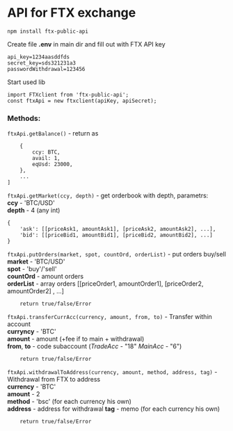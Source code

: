 # API for FTX exchange

`npm install ftx-public-api`

Create file **.env** in main dir and fill out with FTX API key

```
api_key=1234aasddfds
secret_key=sds321231a3
passwordWithdrawal=123456
```

Start used lib

```
import FTXclient from 'ftx-public-api';
const ftxApi = new ftxclient(apiKey, apiSecret);
```

### Methods:
`ftxApi.getBalance()` - return as

```[
    {
        ccy: BTC,
        avail: 1,
        eqUsd: 23000,
    },
    ...
]

```

`ftxApi.getMarket(ccy, depth)` - get orderbook with depth, parametrs:  
**ccy** - 'BTC/USD'  
**depth** - 4 (any int)

```
{
    'ask': [[priceAsk1, amountAsk1], [priceAsk2, amountAsk2], ...],
    'bid': [[priceBid1, amountBid1], [priceBid2, amountBid2], ...]
}
```

`ftxApi.putOrders(market, spot, countOrd, orderList)` - put orders buy/sell  
**market** - 'BTC/USD'  
**spot** - 'buy'/'sell'  
**countOrd** - amount orders  
**orderList** - array orders [[priceOrder1, amountOrder1], [priceOrder2, amountOrder2] , ...]

```
    return true/false/Error
```

`ftxApi.transferCurrAcc(currency, amount, from, to)` - Transfer within account  
**curryncy** - 'BTC'  
**amount** - amount (+fee if to main + withdrawal)  
**from**, **to** - code subaccount (*TradeAcc* - "18" *MainAcc* - "6")

```
    return true/false/Error
```

`ftxApi.withdrawalToAddress(currency, amount, method, address, tag)` - Withdrawal from FTX to address  
**currency** - 'BTC'  
**amount** - 2  
**method** - 'bsc' (for each currency his own)  
**address** - address for withdrawal 
**tag** - memo (for each currency his own)


```
    return true/false/Error
```